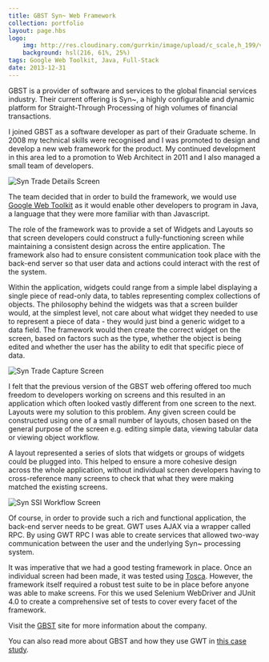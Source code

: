 ```yaml
---
title: GBST Syn~ Web Framework
collection: portfolio
layout: page.hbs
logo: 
    img: http://res.cloudinary.com/gurrkin/image/upload/c_scale,h_199/v1422541316/portfolio/gbst-syn/syn_logo.png
    background: hsl(216, 61%, 25%)
tags: Google Web Toolkit, Java, Full-Stack
date: 2013-12-31
---
```


GBST is a provider of software and services to the global financial services industry. Their current offering is Syn~, a
highly configurable and dynamic platform for Straight-Through Processing of high volumes of financial transactions.

I joined GBST as a software developer as part of their Graduate scheme. In 2008 my technical skills were recognised and
I was promoted to design and develop a new web framework for the product. My continued development in this area led to a
promotion to Web Architect in 2011 and I also managed a small team of developers.

<img src="http://res.cloudinary.com/gurrkin/image/upload/v1422541322/portfolio/gbst-syn/syn_trade_details.png"
    alt="Syn Trade Details Screen" class="img-responsive">

The team decided that in order to build the framework, we would use    <a href='http://www.gwtproject.org/'>Google Web
Toolkit</a>   as it would enable other developers to program in Java, a language that they were more familiar with than
Javascript.

The role of the framework was to provide a set of Widgets and Layouts so that screen developers could construct a
fully-functioning screen while maintaining a consistent design across the entire application. The framework also had to
ensure consistent communication took place with the back-end server so that user data and actions could interact with
the rest of the system.

Within the application, widgets could range from a simple label displaying a single piece of read-only data, to tables
representing complex collections of objects. The philosophy behind the widgets was that a screen builder would, at the
simplest level, not care about what widget they needed to use to represent a piece of data - they would just bind a
generic widget to a data field. The framework would then create the correct widget on the screen, based on factors such
as the type, whether the object is being edited and whether the user has the ability to edit that specific piece of data.

<img src="http://res.cloudinary.com/gurrkin/image/upload/v1422541323/portfolio/gbst-syn/syn_trade_capture.png" 
    alt="Syn Trade Capture Screen" class="img-responsive">

I felt that the previous version of the GBST web offering offered too much freedom to developers working on screens and
this resulted in an application which often looked vastly different from one screen to the next. Layouts were my
solution to this problem. Any given screen could be constructed using one of a small number of layouts, chosen based on
the general purpose of the screen e.g. editing simple data, viewing tabular data or viewing object workflow.

A layout represented a series of slots that widgets or groups of widgets could be plugged into. This helped to ensure a
more cohesive design across the whole application, without individual screen developers having to cross-reference many
screens to check that what they were making matched the existing screens.

<img src="http://res.cloudinary.com/gurrkin/image/upload/v1422541319/portfolio/gbst-syn/syn_workflow.png"
    alt="Syn SSI Workflow Screen" class="img-responsive">

Of course, in order to provide such a rich and functional application, the back-end server needs to be great. GWT uses
AJAX via a wrapper called RPC. By using GWT RPC I was able to create services that allowed two-way communication between
the user and the underlying Syn~ processing system.

It was imperative that we had a good testing framework in place. Once an individual screen had been made, it was tested
using    <a href='http://www.tricentis.com/products'>Tosca</a>. However, the framework itself required a robust test
suite to be in place before anyone was able to make screens. For this we used Selenium WebDriver and JUnit 4.0 to create
a comprehensive set of tests to cover every facet of the framework.

Visit the <a href='http://gbst.com/'>GBST</a> site for more information about the company.

You can also read more about GBST and how they use GWT in [this case study](http://google-web-toolkit.googlecode.com/files/CaseStudy-GBST-Uses-GWT.pdf).

